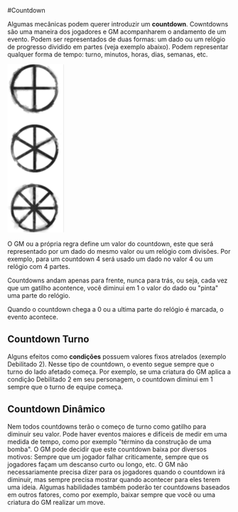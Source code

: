#Countdown

Algumas mecânicas podem querer introduzir um **countdown**. Cowntdowns são uma maneira dos jogadores e GM acompanharem o andamento de um evento. Podem ser representados de duas formas: um dado ou um relógio de progresso dividido em partes (veja exemplo abaixo). Podem representar qualquer forma de tempo: turno, minutos, horas, dias, semanas, etc.

![](../../../0_assets/images/progressClock.png)

O GM ou a própria regra define um valor do countdown, este que será representado por um dado do mesmo valor ou um relógio com divisões. Por exemplo, para um countdown 4 será usado um dado no valor 4 ou um relógio com 4 partes.

Countdowns andam apenas para frente, nunca para trás, ou seja, cada vez que um gatilho acontence, você diminui em 1 o valor do dado ou "pinta" uma parte do relógio.

Quando o countdown chega a 0 ou a ultima parte do relógio é marcada, o evento acontece.

## Countdown Turno

Alguns efeitos como **condições** possuem valores fixos atrelados (exemplo Debilitado 2). Nesse tipo de countdown, o evento segue sempre que o turno do lado afetado começa. Por exemplo, se uma criatura do GM aplica a condição Debilitado 2 em seu personagem, o countdown diminui em 1 sempre que o turno de equipe começa.

## Countdown Dinâmico

Nem todos countdowns terão o começo de turno como gatilho para diminuir seu valor. Pode haver eventos maiores e difíceis de medir em uma medida de tempo, como por exemplo "término da construção de uma bomba". O GM pode decidir que este countdown baixa por diversos motivos: Sempre que um jogador falhar criticamente, sempre que os jogadores façam um descanso curto ou longo, etc. O GM não necessariamente precisa dizer para os jogadores quando o countdown irá diminuir, mas sempre precisa mostrar quando acontecer para eles terem uma ideia. Algumas habilidades também poderão ter countdowns baseados em outros fatores, como por exemplo, baixar sempre que você ou uma criatura do GM realizar um move.